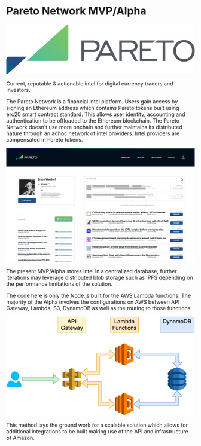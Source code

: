 # Pareto Network MVP/Alpha

![Pareto Network Logo](Pareto-Logo.png "Pareto Network Logo")

Current, reputable & actionable intel for digital currency traders and investors. 

The Pareto Network is a financial intel platform. Users gain access by signing an Ethereum address which contains Pareto tokens built using erc20 smart contract standard. This allows user identity, accounting and authentication to be offloaded to the Ethereum blockchain. The Pareto Network doesn't use more onchain and further maintains its distributed nature through an adhoc network of intel providers. Intel providers are compensated in Pareto tokens.

![Pareto Network Dashboard-WIP](Pareto-GUI-Dashboard.png "Pareto Network Web Dashboard, Work in Progress")

The present MVP/Alpha stores intel in a centralized database, further iterations may leverage distributed blob storage such as IPFS depending on the performance limitations of the solution.

The code here is only the Node.js built for the AWS Lambda functions. The majority of the Alpha involves the configurations on AWS between API Gateway, Lambda, S3, DynamoDB as well as the routing to those functions.

![Pareto Network Cloud Architecture](Pareto-Diagram.png "Pareto Network Cloud Architecture")

This method lays the ground work for a scalable solution which allows for additional integrations to be built making use of the API and infrastructure of Amazon.


